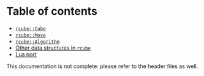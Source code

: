 # Table of contents

- [`rcube::Cube`](cube.md)
- [`rcube::Move`](move.md)
- [`rcube::Algorithm`](algorithm.md)
- [Other data structures in `rcube`](misc.md)
- [Lua port](lua.md)

This documentation is not complete: please refer to the header files
as well.
